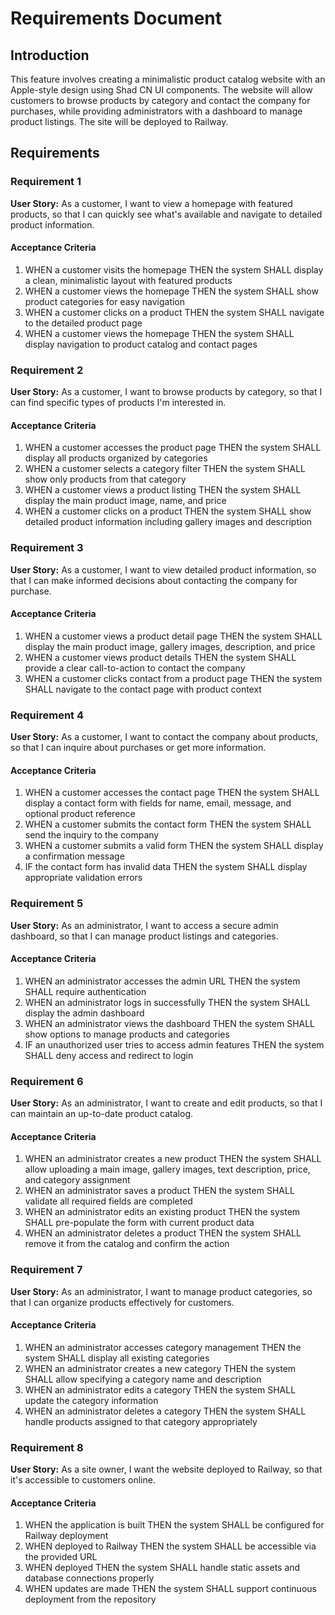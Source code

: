 # Requirements Document

## Introduction

This feature involves creating a minimalistic product catalog website with an Apple-style design using Shad CN UI components. The website will allow customers to browse products by category and contact the company for purchases, while providing administrators with a dashboard to manage product listings. The site will be deployed to Railway.

## Requirements

### Requirement 1

**User Story:** As a customer, I want to view a homepage with featured products, so that I can quickly see what's available and navigate to detailed product information.

#### Acceptance Criteria

1. WHEN a customer visits the homepage THEN the system SHALL display a clean, minimalistic layout with featured products
2. WHEN a customer views the homepage THEN the system SHALL show product categories for easy navigation
3. WHEN a customer clicks on a product THEN the system SHALL navigate to the detailed product page
4. WHEN a customer views the homepage THEN the system SHALL display navigation to product catalog and contact pages

### Requirement 2

**User Story:** As a customer, I want to browse products by category, so that I can find specific types of products I'm interested in.

#### Acceptance Criteria

1. WHEN a customer accesses the product page THEN the system SHALL display all products organized by categories
2. WHEN a customer selects a category filter THEN the system SHALL show only products from that category
3. WHEN a customer views a product listing THEN the system SHALL display the main product image, name, and price
4. WHEN a customer clicks on a product THEN the system SHALL show detailed product information including gallery images and description

### Requirement 3

**User Story:** As a customer, I want to view detailed product information, so that I can make informed decisions about contacting the company for purchase.

#### Acceptance Criteria

1. WHEN a customer views a product detail page THEN the system SHALL display the main product image, gallery images, description, and price
2. WHEN a customer views product details THEN the system SHALL provide a clear call-to-action to contact the company
3. WHEN a customer clicks contact from a product page THEN the system SHALL navigate to the contact page with product context

### Requirement 4

**User Story:** As a customer, I want to contact the company about products, so that I can inquire about purchases or get more information.

#### Acceptance Criteria

1. WHEN a customer accesses the contact page THEN the system SHALL display a contact form with fields for name, email, message, and optional product reference
2. WHEN a customer submits the contact form THEN the system SHALL send the inquiry to the company
3. WHEN a customer submits a valid form THEN the system SHALL display a confirmation message
4. IF the contact form has invalid data THEN the system SHALL display appropriate validation errors

### Requirement 5

**User Story:** As an administrator, I want to access a secure admin dashboard, so that I can manage product listings and categories.

#### Acceptance Criteria

1. WHEN an administrator accesses the admin URL THEN the system SHALL require authentication
2. WHEN an administrator logs in successfully THEN the system SHALL display the admin dashboard
3. WHEN an administrator views the dashboard THEN the system SHALL show options to manage products and categories
4. IF an unauthorized user tries to access admin features THEN the system SHALL deny access and redirect to login

### Requirement 6

**User Story:** As an administrator, I want to create and edit products, so that I can maintain an up-to-date product catalog.

#### Acceptance Criteria

1. WHEN an administrator creates a new product THEN the system SHALL allow uploading a main image, gallery images, text description, price, and category assignment
2. WHEN an administrator saves a product THEN the system SHALL validate all required fields are completed
3. WHEN an administrator edits an existing product THEN the system SHALL pre-populate the form with current product data
4. WHEN an administrator deletes a product THEN the system SHALL remove it from the catalog and confirm the action

### Requirement 7

**User Story:** As an administrator, I want to manage product categories, so that I can organize products effectively for customers.

#### Acceptance Criteria

1. WHEN an administrator accesses category management THEN the system SHALL display all existing categories
2. WHEN an administrator creates a new category THEN the system SHALL allow specifying a category name and description
3. WHEN an administrator edits a category THEN the system SHALL update the category information
4. WHEN an administrator deletes a category THEN the system SHALL handle products assigned to that category appropriately

### Requirement 8

**User Story:** As a site owner, I want the website deployed to Railway, so that it's accessible to customers online.

#### Acceptance Criteria

1. WHEN the application is built THEN the system SHALL be configured for Railway deployment
2. WHEN deployed to Railway THEN the system SHALL be accessible via the provided URL
3. WHEN deployed THEN the system SHALL handle static assets and database connections properly
4. WHEN updates are made THEN the system SHALL support continuous deployment from the repository